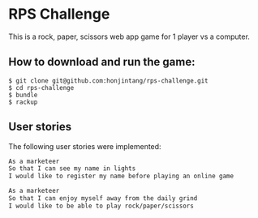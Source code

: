 # RPS Challenge

This is a rock, paper, scissors web app game for 1 player vs a computer. 

## How to download and run the game:
```
$ git clone git@github.com:honjintang/rps-challenge.git
$ cd rps-challenge
$ bundle
$ rackup

```
## User stories

The following user stories were implemented:

```sh
As a marketeer
So that I can see my name in lights
I would like to register my name before playing an online game

As a marketeer
So that I can enjoy myself away from the daily grind
I would like to be able to play rock/paper/scissors
```

